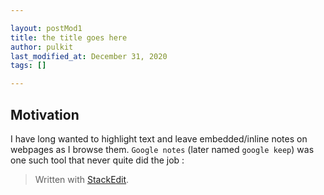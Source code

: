 ```yaml
---

layout: postMod1
title: the title goes here
author: pulkit
last_modified_at: December 31, 2020
tags: []

---
```


## Motivation
I have long wanted to highlight text and leave embedded/inline notes on webpages as I browse them. `Google notes` (later named `google keep`) was one such tool that never quite did the job :


> Written with [StackEdit](https://stackedit.io/).
<!--stackedit_data:
eyJoaXN0b3J5IjpbLTEwODM0NjY1NjNdfQ==
-->
